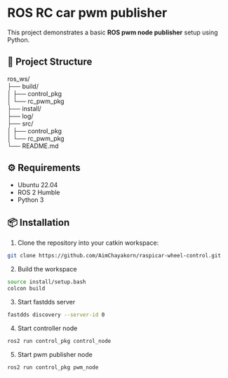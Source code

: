 # ROS RC car pwm publisher
This project demonstrates a basic **ROS pwm node publisher** setup using Python.

## 🧱 Project Structure

ros_ws/  
├── build/  
│ ├── control_pkg  
│ └── rc_pwm_pkg  
├── install/  
├── log/  
├── src/  
│ ├── control_pkg  
│ └── rc_pwm_pkg  
└── README.md  

## ⚙️ Requirements

- Ubuntu 22.04
- ROS 2 Humble
- Python 3

## 📦 Installation

1. Clone the repository into your catkin workspace:

```bash
git clone https://github.com/AimChayakorn/raspicar-wheel-control.git

```

2.  Build the workspace

```bash
source install/setup.bash
colcon build

```

3. Start fastdds server

```bash
fastdds discovery --server-id 0

```

4. Start controller node

```bash
ros2 run control_pkg control_node

```

5. Start pwm publisher node

```bash
ros2 run control_pkg pwm_node

```